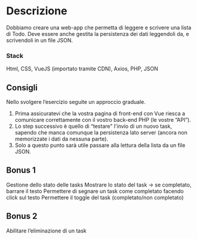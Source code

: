 # Descrizione
Dobbiamo creare una web-app che permetta di leggere e scrivere una lista di Todo.
Deve essere anche gestita la persistenza dei dati leggendoli da, e scrivendoli in un file JSON.

### Stack
Html, CSS, VueJS (importato tramite CDN), Axios, PHP, JSON

## Consigli
Nello svolgere l’esercizio seguite un approccio graduale.
1. Prima assicuratevi che la vostra pagina di front-end con Vue riesca a comunicare correttamente con il vostro back-end PHP (le vostre “API”).
2. Lo step successivo è quello di “testare" l'invio di un nuovo task, sapendo che manca comunque la persistenza lato server (ancora non memorizzate i dati da nessuna parte).
3. Solo a questo punto sarà utile passare alla lettura della lista da un file JSON.

## Bonus 1
Gestione dello stato delle tasks
Mostrare lo stato del task → se completato, barrare il testo
Permettere di segnare un task come completato facendo click sul testo
Permettere il toggle del task (completato/non completato)

## Bonus 2
Abilitare l’eliminazione di un task

